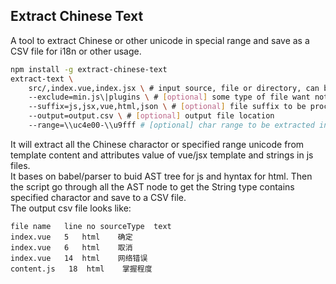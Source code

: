 ## Extract Chinese Text
A tool to extract Chinese or other unicode in special range and save as a CSV file for i18n or other usage.
```bash
npm install -g extract-chinese-text
extract-text \
    src/,index.vue,index.jsx \ # input source, file or directory, can be joined by ','
    --exclude=min.js\|plugins \ # [optional] some type of file want not to be processed
    --suffix=js,jsx,vue,html,json \ # [optional] file suffix to be processed
    --output=output.csv \ # [optional] output file location
    --range=\\uc4e00-\\u9fff # [optional] char range to be extracted in
```
It will extract all the Chinese charactor or specified range unicode from template content and attributes value of vue/jsx template and strings in js files.  
It bases on babel/parser to buid AST tree for js and hyntax for html. Then the script go through all the AST node to get the String type contains specified charactor and save to a CSV file.  
The output csv file looks like: 
```
file name   line no sourceType  text
index.vue   5   html    确定
index.vue   6   html    取消
index.vue   14  html    网络错误
content.js   18  html    掌握程度
```
